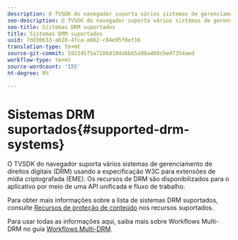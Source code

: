 ```yaml
---
description: O TVSDK do navegador suporta vários sistemas de gerenciamento de direitos digitais (DRM) usando a especificação W3C para extensões de mídia criptografada (EME). Os recursos de DRM são disponibilizados para o aplicativo por meio de uma API unificada e fluxo de trabalho.
seo-description: O TVSDK do navegador suporta vários sistemas de gerenciamento de direitos digitais (DRM) usando a especificação W3C para extensões de mídia criptografada (EME). Os recursos de DRM são disponibilizados para o aplicativo por meio de uma API unificada e fluxo de trabalho.
seo-title: Sistemas DRM suportados
title: Sistemas DRM suportados
uuid: 7dd30633-ab28-4fca-a662-c84e95f6ef16
translation-type: tm+mt
source-git-commit: 592245f5a7186d18dabbb5a98a468cbed7354aed
workflow-type: tm+mt
source-wordcount: '155'
ht-degree: 0%

---
```



# Sistemas DRM suportados{#supported-drm-systems}

O TVSDK do navegador suporta vários sistemas de gerenciamento de direitos digitais (DRM) usando a especificação W3C para extensões de mídia criptografada (EME). Os recursos de DRM são disponibilizados para o aplicativo por meio de uma API unificada e fluxo de trabalho.

Para obter mais informações sobre a lista de sistemas DRM suportados, consulte [Recursos de proteção de conteúdo](../../../release-notes/tvsdk-24-browser.md#table-hls-content-protection-features) nos recursos suportados.

Para usar todas as informações aqui, saiba mais sobre Workflows Multi-DRM no guia [Workflows Multi-DRM](https://helpx.adobe.com/content/dam/help/en/primetime/drm/drm_multi_drm_workflows.pdf).
